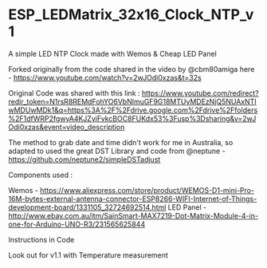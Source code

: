 # ESP_LEDMatrix_32x16_Clock_NTP_v1
A simple LED NTP Clock made with Wemos &amp; Cheap LED Panel

Forked originally from the code shared in the video by @cbm80amiga here - https://www.youtube.com/watch?v=2wJOdi0xzas&t=32s

Original Code was shared with this link : https://www.youtube.com/redirect?redir_token=N1rsR8REMdFohYO6VbNlmuGF9G18MTUyMDEzNjQ5NUAxNTIwMDUwMDk1&q=https%3A%2F%2Fdrive.google.com%2Fdrive%2Ffolders%2F1dfWRP2fgwyA4KJZyiFvkcBOC8FUKdx53%3Fusp%3Dsharing&v=2wJOdi0xzas&event=video_description

The method to grab date and time didn't work for me in Australia, so adapted to used the great DST Library and code from @neptune - https://github.com/neptune2/simpleDSTadjust

Components used :

Wemos - https://www.aliexpress.com/store/product/WEMOS-D1-mini-Pro-16M-bytes-external-antenna-connector-ESP8266-WIFI-Internet-of-Things-development-board/1331105_32724692514.html
LED Panel - http://www.ebay.com.au/itm/SainSmart-MAX7219-Dot-Matrix-Module-4-in-one-for-Arduino-UNO-R3/231565625844

Instructions in Code

Look out for v1.1 with Temperature measurement
